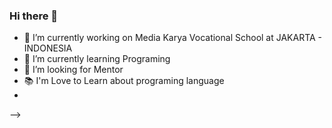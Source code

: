 ### Hi there 👋



- 🔭 I’m currently working on Media Karya Vocational School at JAKARTA - INDONESIA
- 🌱 I’m currently learning Programing
- 👯 I’m looking for Mentor
- 📚 I'm Love to Learn about programing language
- 
-->
